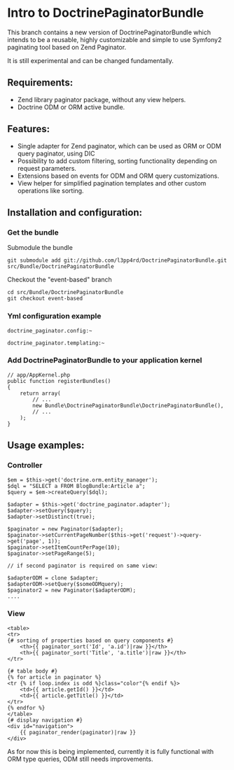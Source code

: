 # Intro to DoctrinePaginatorBundle

This branch contains a new version of DoctrinePaginatorBundle which intends
to be a reusable, highly customizable and simple to use Symfony2 paginating tool
based on Zend Paginator.

It is still experimental and can be changed fundamentally.

## Requirements:

- Zend library paginator package, without any view helpers.
- Doctrine ODM or ORM active bundle.

## Features:

- Single adapter for Zend paginator, which can be used as ORM or ODM query paginator, using DIC
- Possibility to add custom filtering, sorting functionality depending on request parameters.
- Extensions based on events for ODM and ORM query customizations.
- View helper for simplified pagination templates and other custom operations like sorting.

## Installation and configuration:

### Get the bundle

Submodule the bundle

    git submodule add git://github.com/l3pp4rd/DoctrinePaginatorBundle.git src/Bundle/DoctrinePaginatorBundle
    
Checkout the "event-based" branch

    cd src/Bundle/DoctrinePaginatorBundle
    git checkout event-based

### Yml configuration example

    doctrine_paginator.config:~
    
    doctrine_paginator.templating:~

### Add DoctrinePaginatorBundle to your application kernel

    // app/AppKernel.php
    public function registerBundles()
    {
        return array(
            // ...
            new Bundle\DoctrinePaginatorBundle\DoctrinePaginatorBundle(),
            // ...
        );
    }

## Usage examples:

### Controller

    $em = $this->get('doctrine.orm.entity_manager');
    $dql = "SELECT a FROM BlogBundle:Article a";
    $query = $em->createQuery($dql);
        
    $adapter = $this->get('doctrine_paginator.adapter');
    $adapter->setQuery($query);
    $adapter->setDistinct(true);
    
    $paginator = new Paginator($adapter);
    $paginator->setCurrentPageNumber($this->get('request')->query->get('page', 1));
    $paginator->setItemCountPerPage(10);
    $paginator->setPageRange(5);

    // if second paginator is required on same view:
    
    $adapterODM = clone $adapter;
    $adapterODM->setQuery($someODMquery);
    $paginator2 = new Paginator($adapterODM);
    ....

### View

    <table>
    <tr>
    {# sorting of properties based on query components #}
        <th>{{ paginator_sort('Id', 'a.id')|raw }}</th>
        <th>{{ paginator_sort('Title', 'a.title')|raw }}</th>
    </tr>

    {# table body #}
    {% for article in paginator %}
    <tr {% if loop.index is odd %}class="color"{% endif %}>
        <td>{{ article.getId() }}</td>
        <td>{{ article.getTitle() }}</td>
    </tr>
    {% endfor %}
    </table>
    {# display navigation #}
    <div id="navigation">
        {{ paginator_render(paginator)|raw }}
    </div>

As for now this is being implemented, currently it is fully functional with ORM
type queries, ODM still needs improvements.
